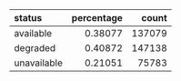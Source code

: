 | status      |   percentage |   count |
|:------------|-------------:|--------:|
| available   |      0.38077 |  137079 |
| degraded    |      0.40872 |  147138 |
| unavailable |      0.21051 |   75783 |